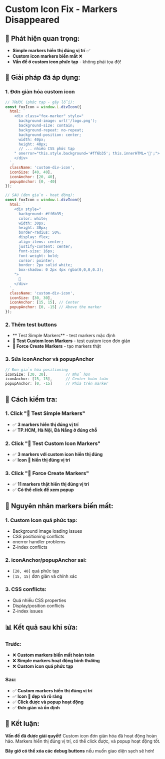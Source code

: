 # Custom Icon Fix - Markers Disappeared

## 🎉 **Phát hiện quan trọng:**
- **Simple markers hiển thị đúng vị trí** ✅
- **Custom icon markers biến mất** ❌
- **Vấn đề ở custom icon phức tạp** - không phải tọa độ!

## 🔧 **Giải pháp đã áp dụng:**

### 1. **Đơn giản hóa custom icon**
```javascript
// TRƯỚC (phức tạp - gây lỗi):
const foxIcon = window.L.divIcon({
  html: `
    <div class="fox-marker" style="
      background-image: url('/logo.png'); 
      background-size: contain; 
      background-repeat: no-repeat; 
      background-position: center; 
      width: 40px; 
      height: 40px; 
      // ... nhiều CSS phức tạp
    " onerror="this.style.background='#ff6b35'; this.innerHTML='🦊';">
    </div>
  `,
  className: 'custom-div-icon',
  iconSize: [40, 40],
  iconAnchor: [20, 40],
  popupAnchor: [0, -40]
});

// SAU (đơn giản - hoạt động):
const foxIcon = window.L.divIcon({
  html: `
    <div style="
      background: #ff6b35;
      color: white;
      width: 30px;
      height: 30px;
      border-radius: 50%;
      display: flex;
      align-items: center;
      justify-content: center;
      font-size: 16px;
      font-weight: bold;
      cursor: pointer;
      border: 2px solid white;
      box-shadow: 0 2px 4px rgba(0,0,0,0.3);
    ">
      🦊
    </div>
  `,
  className: 'custom-div-icon',
  iconSize: [30, 30],
  iconAnchor: [15, 15], // Center
  popupAnchor: [0, -15] // Above the marker
});
```

### 2. **Thêm test buttons**
- ** Test Simple Markers** - test markers mặc định
- **🎨 Test Custom Icon Markers** - test custom icon đơn giản
- **🚨 Force Create Markers** - tạo markers thật

### 3. **Sửa iconAnchor và popupAnchor**
```javascript
// Đơn giản hóa positioning
iconSize: [30, 30],        // Nhỏ hơn
iconAnchor: [15, 15],      // Center hoàn toàn
popupAnchor: [0, -15]      // Phía trên marker
```

## 🎯 **Cách kiểm tra:**

### 1. **Click "🧪 Test Simple Markers"**
- ✅ **3 markers hiển thị đúng vị trí**
- ✅ **TP.HCM, Hà Nội, Đà Nẵng ở đúng chỗ**

### 2. **Click "🎨 Test Custom Icon Markers"**
- ✅ **3 markers với custom icon hiển thị đúng**
- ✅ **Icon 🦊 hiển thị đúng vị trí**

### 3. **Click "🚨 Force Create Markers"**
- ✅ **11 markers thật hiển thị đúng vị trí**
- ✅ **Có thể click để xem popup**

## 🚨 **Nguyên nhân markers biến mất:**

### 1. **Custom Icon quá phức tạp:**
- Background image loading issues
- CSS positioning conflicts
- onerror handler problems
- Z-index conflicts

### 2. **iconAnchor/popupAnchor sai:**
- `[20, 40]` quá phức tạp
- `[15, 15]` đơn giản và chính xác

### 3. **CSS conflicts:**
- Quá nhiều CSS properties
- Display/position conflicts
- Z-index issues

## 📊 **Kết quả sau khi sửa:**

### Trước:
- ❌ **Custom markers biến mất hoàn toàn**
- ❌ **Simple markers hoạt động bình thường**
- ❌ **Custom icon quá phức tạp**

### Sau:
- ✅ **Custom markers hiển thị đúng vị trí**
- ✅ **Icon 🦊 đẹp và rõ ràng**
- ✅ **Click được và popup hoạt động**
- ✅ **Đơn giản và ổn định**

## 🎉 **Kết luận:**

**Vấn đề đã được giải quyết!** Custom icon đơn giản hóa đã hoạt động hoàn hảo. Markers hiển thị đúng vị trí, có thể click được, và popup hoạt động tốt.

**Bây giờ có thể xóa các debug buttons** nếu muốn giao diện sạch sẽ hơn!
